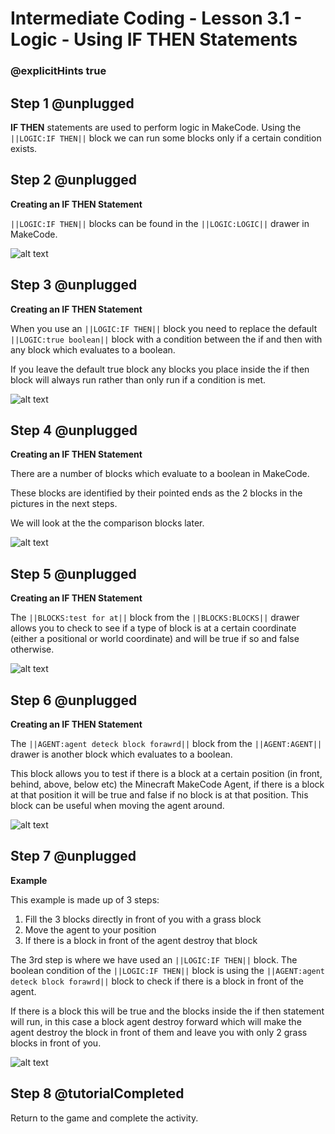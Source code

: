 # Intermediate Coding - Lesson 3.1 - Logic - Using IF THEN Statements

### @explicitHints true

## Step 1 @unplugged
**IF THEN** statements are used to perform logic in MakeCode. Using the ``||LOGIC:IF THEN||`` block we can run some blocks only if a certain condition exists.

## Step 2 @unplugged
**Creating an IF THEN Statement**

``||LOGIC:IF THEN||`` blocks can be found in the ``||LOGIC:LOGIC||`` drawer in MakeCode.

![alt text](https://intermediate.codingcredentials.com/Lesson3/3.1/images/1.jpg?raw=true "IF THEN")

## Step 3 @unplugged
**Creating an IF THEN Statement**

When you use an ``||LOGIC:IF THEN||``  block you need to replace the default ``||LOGIC:true boolean||`` block with a condition between the if and then with any block which evaluates to a boolean.

If you leave the default true block any blocks you place inside the if then block will always run rather than only run if a condition is met.

![alt text](https://intermediate.codingcredentials.com/Lesson3/3.1/images/2.png?raw=true "IF THEN")

## Step 4 @unplugged
**Creating an IF THEN Statement**

There are a number of blocks which evaluate to a boolean in MakeCode.

These blocks are identified by their pointed ends as the 2 blocks in the pictures in the next steps.

We will look at the the comparison blocks later.

![alt text](https://intermediate.codingcredentials.com/Lesson3/3.1/images/3.jpg?raw=true "IF THEN")

## Step 5 @unplugged
**Creating an IF THEN Statement**

The ``||BLOCKS:test for at||`` block from the ``||BLOCKS:BLOCKS||`` drawer allows you to check to see if a type of block is at a certain coordinate (either a positional or world coordinate) and will be true if so and false otherwise.

![alt text](https://intermediate.codingcredentials.com/Lesson3/3.1/images/4.png?raw=true "IF THEN")

## Step 6 @unplugged
**Creating an IF THEN Statement**

The ``||AGENT:agent deteck block forawrd||`` block from the ``||AGENT:AGENT||`` drawer is another block which evaluates to a boolean.

This block allows you to test if there is a block at a certain position (in front, behind, above, below etc) the Minecraft MakeCode Agent, if there is a block at that position it will be true and false if no block is at that position. This block can be useful when moving the agent around.

![alt text](https://intermediate.codingcredentials.com/Lesson3/3.1/images/5.png?raw=true "IF THEN")

## Step 7 @unplugged
**Example**

This example is made up of 3 steps:
1. Fill  the 3 blocks directly in front of you with a grass block 
2. Move the agent to your position
3. If there is a block in front of the agent destroy that block

The 3rd step is where we have used an ``||LOGIC:IF THEN||`` block.
The boolean condition of the ``||LOGIC:IF THEN||`` block is using the ``||AGENT:agent deteck block forawrd||`` block to check if there is a block in front of the agent.

If there is a block this will be true and the blocks inside the if then statement will run, in this case a block agent destroy forward which will make the agent destroy the block in front of them and leave you with only 2 grass blocks in front of you.

![alt text](https://intermediate.codingcredentials.com/Lesson3/3.1/images/6.png?raw=true "IF THEN")

## Step 8 @tutorialCompleted
Return to the game and complete the activity.